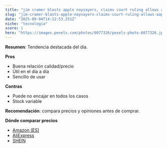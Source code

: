 ```yaml
---
title: "jim cramer blasts apple naysayers, claims court ruling allows aapl to get paid for ai, not pay for it"
slug: "jim-cramer-blasts-apple-naysayers-claims-court-ruling-allows-aapl-to-get-paid-fo"
date: "2025-09-04T14:12:53.251Z"
niche: "tecnologia"
score: 1
hero: "https://images.pexels.com/photos/6077326/pexels-photo-6077326.jpeg?auto=compress&cs=tinysrgb&fit=crop&h=627&w=1200&auto=compress&cs=tinysrgb&w=1024&h=576&fit=crop"
---
```


**Resumen**: Tendencia destacada del día.

**Pros**
- Buena relación calidad/precio
- Útil en el día a día
- Sencillo de usar

**Contras**
- Puede no encajar en todos los casos
- Stock variable

**Recomendación**: compara precios y opiniones antes de comprar.

**Dónde comparar precios**
- [Amazon (ES)](https://www.amazon.es/s?k=jim+cramer+blasts+apple+naysayers%2C+claims+court+ruling+allows+aapl+to+get+paid+for+ai%2C+not+pay+for+it&language=es_ES&tag=teknovashop25-21)
- [AliExpress](https://es.aliexpress.com/wholesale?SearchText=jim+cramer+blasts+apple+naysayers%2C+claims+court+ruling+allows+aapl+to+get+paid+for+ai%2C+not+pay+for+it)
- [SHEIN](https://es.shein.com/pdsearch?keyword=jim+cramer+blasts+apple+naysayers%2C+claims+court+ruling+allows+aapl+to+get+paid+for+ai%2C+not+pay+for+it)
